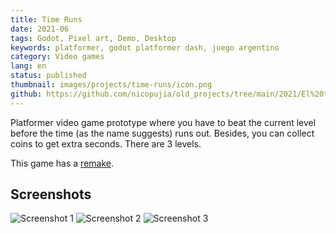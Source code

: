 ```yaml
---
title: Time Runs
date: 2021-06
tags: Godot, Pixel art, Demo, Desktop
keywords: platformer, godot platformer dash, juego argentino
category: Video games
lang: en
status: published
thumbnail: images/projects/time-runs/icon.png
github: https://github.com/nicopujia/old_projects/tree/main/2021/El%20tiempo%20corre
---
```


Platformer video game prototype where you have to beat the current level before the time (as the name suggests) runs out. Besides, you can collect coins to get extra seconds. There are 3 levels.

This game has a [remake]({filename}/jueguito-piola.md).

## Screenshots

![Screenshot 1]({static}/images/projects/time-runs/1.jpg)
![Screenshot 2]({static}/images/projects/time-runs/2.jpg)
![Screenshot 3]({static}/images/projects/time-runs/3.jpg)
